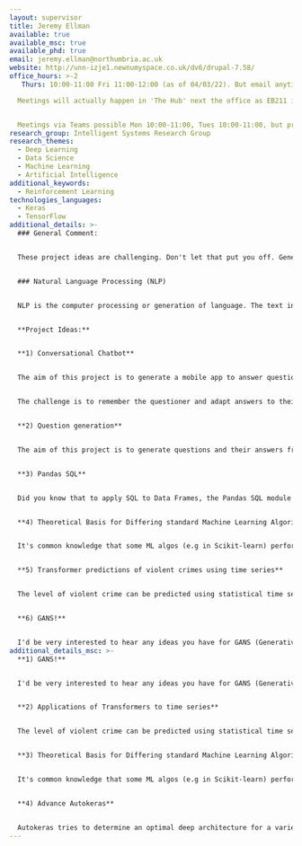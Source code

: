```yaml
---
layout: supervisor
title: Jeremy Ellman
available: true
available_msc: true
available_phd: true
email: jeremy.ellman@northumbria.ac.uk
website: http://unn-izje1.newnumyspace.co.uk/dv6/drupal-7.58/
office_hours: >-2
   Thurs: 10:00-11:00 Fri 11:00-12:00 (as of 04/03/22). But email anytime and put 'Project' in the subject.

  Meetings will actually happen in 'The Hub' next the office as EB211 is crowded. Since The Hub is an open area a mask will be required. 


  Meetings via Teams possible Mon 10:00-11:00, Tues 10:00-11:00, but prior email is essential.
research_group: Intelligent Systems Research Group
research_themes:
  - Deep Learning
  - Data Science
  - Machine Learning
  - Artificial Intelligence
additional_keywords:
  - Reinforcement Learning
technologies_languages:
  - Keras
  - TensorFlow
additional_details: >-
  ### General Comment:


  These project ideas are challenging. Don't let that put you off. Generally a fair attempt at a hard project will do better than the same effort applied to some idea which is well understood. Ask for further details....


  ### Natural Language Processing (NLP)


  NLP is the computer processing or generation of language. The text in italics was generated by GPT2:


  **Project Ideas:**


  **1) Conversational Chatbot**


  The aim of this project is to generate a mobile app to answer questions based on a module content. Creating  an AI powered chatbot can be done with Rasa. This can readily be installed as an conversational Android app, that gives individual answers to separate questions. 


  The challenge is to remember the questioner and adapt answers to their current knowledge. Would students welcome such an app?


  **2) Question generation**


  The aim of this project is to generate questions and their answers from text. These can then be used in a verbal chatbot (like Alexa, Siri).  This is an active research area.


  **3) Pandas SQL**


  Did you know that to apply SQL to Data Frames, the Pandas SQL module actually writes the DataFrame to a csv file,  processes the query in SQLite, and reads the results back in -- for each query! Can you do better?


  **4) Theoretical Basis for Differing standard Machine Learning Algorithms' Performance**


  It's common knowledge that some ML algos (e.g in Scikit-learn) perform better with some data sets than others, but why is that? Can we predict from the dataset distribution which ML algorithm would likely lead to better performance


  **5) Transformer predictions of violent crimes using time series**


  The level of violent crime can be predicted using statistical time series models. Can a transformer model do better? Application of transformers to time series is a hot research topic.


  **6) GANS!**


  I'd be very interested to hear any ideas you have for GANS (Generative, Adversarial networks)
additional_details_msc: >-
  **1) GANS!**


  I'd be very interested to hear any ideas you have for GANS (Generative, Adversarial networks)


  **2) Applications of Transformers to time series**


  The level of violent crime can be predicted using statistical time series models, but can a transformer model do better? Application of transformers to time series is a hot research topic. Also any other interesting application


  **3) Theoretical Basis for Differing standard Machine Learning Algorithms' Performance**


  It's common knowledge that some ML algos (e.g in Scikit-learn) perform better with some data sets than others, but why is that? Can we predict from the dataset distribution which ML algorithm would likely lead to better performance


  **4) Advance Autokeras**


  Autokeras tries to determine an optimal deep architecture for a variety of Deep Learning applications. This project would identify and apply autokeras to an area not currently included in the project.
---
```

